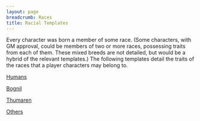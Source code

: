 ```yaml
---
layout: page
breadcrumb: Races
title: Racial Templates
---
```


Every character was born a member of some race.  (Some characters, with GM approval, could be members of two or more races, possessing traits from each of them.  These mixed breeds are not detailed, but would be a hybrid of the relevant templates.)  The following templates detail the traits of the races that a player characters may belong to.

[Humans](humans/)

[Bognil](bognil/)

[Thumaren](thumaren/)

[Others](others/)
